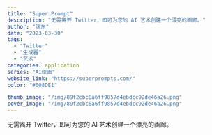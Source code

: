 ```yaml
---
title: "Super Prompt"
description: "无需离开 Twitter，即可为您的 AI 艺术创建一个漂亮的画廊。"
author: "瑞东"
date: "2023-03-30"
tags:
  - "Twitter"
  - "生成器"
  - "艺术"
categories: application
series: "AI绘画"
website_link: "https://superprompts.com/"
color: "#008DE1"

thumb_image: "/img/89f2cbc8a6ff9857d4ebdcc92de46a26.png"
cover_image: "/img/89f2cbc8a6ff9857d4ebdcc92de46a26.png"
---
```


无需离开 Twitter，即可为您的 AI 艺术创建一个漂亮的画廊。